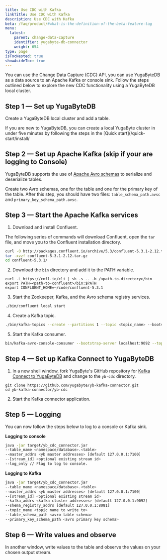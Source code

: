 ```yaml
---
title: Use CDC with Kafka
linkTitle: Use CDC with Kafka
description: Use CDC with Kafka
beta: /faq/product/#what-is-the-definition-of-the-beta-feature-tag
menu:
  latest:
    parent: change-data-capture
    identifier: yugabyte-db-connector
    weight: 654
type: page
isTocNested: true
showAsideToc: true
---
```


You can use the Change Data Capture (CDC) API, you can use YugaByteDB as a data source to an Apache Kafka or console sink.
Follow the steps outlined below to explore the new CDC functionality using a YugaByteDB local cluster.

## Step 1 — Set up YugaByteDB

Create a YugaByteDB local cluster and add a table.

If you are new to YugaByteDB, you can create a local YugaByte cluster in under five minutes by following the steps in the [Quick start](/quick-start/install/

## Step 2 — Set up Apache Kafka (skip if your are logging to Console)

YugaByteDB supports the use of [Apache Avro schemas](http://avro.apache.org/docs/current/#schemas) to serialize and deserialize tables.

Create two Avro schemas, one for the table and one for the primary key of the table. After this step, you should have two files: `table_schema_path.avsc` and `primary_key_schema_path.avsc`.

## Step 3 — Start the Apache Kafka services

1. Download and install Confluent.

The following series of commands will download Confluent, open the `tar` file, and move you to the Confluent installation directory.

```bash
curl -O http://packages.confluent.io/archive/5.3/confluent-5.3.1-2.12.tar.gz
tar -xvzf confluent-5.3.1-2.12.tar.gz
cd confluent-5.3.1/
```

2. Download the `bin` directory and add it to the PATH variable.

```
curl -L https://cnfl.io/cli | sh -s -- -b /<path-to-directory>/bin
export PATH=<path-to-confluent>/bin:$PATH
export CONFLUENT_HOME=~/code/confluent-5.3.1
```

3. Start the Zookeeper, Kafka, and the Avro schema registry services.

```bash
./bin/confluent local start
```

4. Create a Kafka topic.

```bash
./bin/kafka-topics --create --partitions 1 --topic <topic_name> --bootstrap-server localhost:9092 --replication-factor 1
```

5. Start the Kafka consumer.

```bash
bin/kafka-avro-console-consumer --bootstrap-server localhost:9092 --topic <topic_name> --key-deserializer=io.confluent.kafka.serializers.KafkaAvroDeserializer --value-deserializer=io.confluent.kafka.serializers.KafkaAvroDeserializer
```

## Step 4 — Set up Kafka Connect to YugaByteDB

1. In a new shell window, fork YugaByte's GitHub repository for [Kafka Connect to YugaByteDB](https://github.com/yugabyte/yb-kafka-connector) and change to the `yb-cdc` directory.

```
git clone https://github.com/yugabyte/yb-kafka-connector.git
cd yb-kafka-connector/yb-cdc
```

2. Start the Kafka connector application.

## Step 5 — Logging 

You can now follow the steps below to log to a console or Kafka sink.

**Logging to console**

```bash
java -jar target/yb_cdc_connector.jar
--table_name <namespace/database>.<table>
--master_addrs <yb master addresses> [default 127.0.0.1:7100]
--[stream_id] <optional existing stream id>
--log_only // Flag to log to console.
```

**Logging to Kafka**

```bash
java -jar target/yb_cdc_connector.jar
--table_name <namespace/database>.<table>
--master_addrs <yb master addresses> [default 127.0.0.1:7100]
--[stream_id] <optional existing stream id>
--kafka_addrs <kafka cluster addresses> [default 127.0.0.1:9092]
--shema_registry_addrs [default 127.0.0.1:8081]
--topic_name <topic name to write to>
--table_schema_path <avro table schema>
--primary_key_schema_path <avro primary key schema>
```

## Step 6 — Write values and observe

In another window, write values to the table and observe the values on your chosen output stream.
